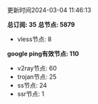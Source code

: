 更新时间2024-03-04 11:46:13

**总订阅: 35**
**总节点: 5879**
- vless节点: 8

**google ping有效节点: 110**
- v2ray节点: 60
- trojan节点: 25
- ss节点: 24
- ssr节点: 1
